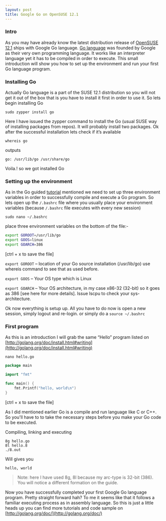 ```yaml
---
layout: post
title: Google Go on OpenSUSE 12.1
---
```


### Intro

As you may have already know the latest distribution release of [OpenSUSE 12.1](http://en.opensuse.org/Portal:12.1) ships with Google Go language. [Go language](http://golang.org/) was founded by Google as their very own programming language. It works like an interpreter language yet it has to be compiled in order to execute. This small introduction will show you how to set up the environment and run your first Go language program.


### Installing Go

Actually Go language is a part of the SUSE 12.1 distribution so you will not get it out of the box that is you have to install it first in order to use it. So lets begin installing Go

```sudo zypper install go```

Here I have issued the zypper command to install the Go (usual SUSE way of installing packages from repos). It will probably install two packages. Ok after the successful installation lets check if it’s available

```whereis go```

outputs

```go: /usr/lib/go /usr/share/go```

Voila.! so we got installed Go

### Setting up the environment

As in the Go guided [tutorial](http://golang.org/doc/install.html#introduction) mentioned we need to set up three environment variables in order to successfully compile and execute a Go program. So lets open up the ```/.bashrc``` file where you usually place your environment variables (because ```/.bashrc``` file executes with every new session)

```sudo nano ~/.bashrc```

place three environment variables on the bottom of the file:-

```bash
export GOROOT=/usr/lib/go
export GOOS=linux
export GOARCH=386
```

[ctrl + x to save the file]

```export GOROOT``` – location of your Go source installation (/usr/lib/go) use whereis command to see that as used before.

```export GOOS``` – Your OS type which is Linux

```export GOARCH``` – Your OS architecture, in my case x86-32 (32-bit) so it goes as 386 [see here for more details]. Issue lscpu to check your sys-architecture.

Ok now everything is setup up. All you have to do now is open a new session, simply logout and re-login. or simply do a ```source ~/.bashrc```

### First program

As this is an introduction I will grab the same “Hello” program listed on [http://golang.org/doc/install.html#writing](http://golang.org/doc/install.html#writing)

```nano hello.go```

```go
package main

import "fmt"

func main() {
	fmt.Printf("hello, world\n")
}
```

[ctrl + x to save the file]

As I did mentioned earlier Go is a compile and run language like C or C++. So you'll have to to take the necessary steps before you make your Go code to be executed.

Compiling, linking and executing

```
8g hello.go
8l hello.8
./8.out
```

Will gives you

```hello, world```


> Note: here I have used 8g, 8l because my arc-type is 32-bit (386). 
You will notice a different formation on the guide.

Now you have successfully completed your first Google Go language program. Pretty straight forward hah? To me it seems like that it follows a familiar executing process as in assembly language. So this is just a little heads up you can find more tutorials and code sample on [http://golang.org/doc/](http://golang.org/doc/)